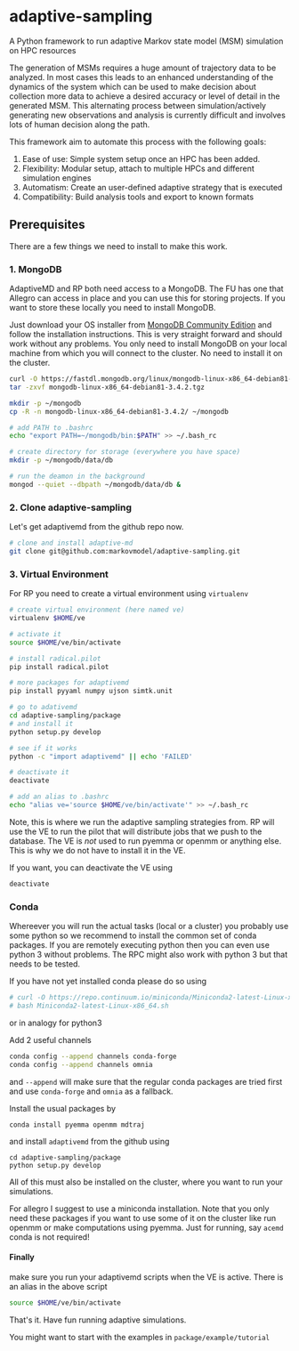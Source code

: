 # adaptive-sampling
A Python framework to run adaptive Markov state model (MSM) simulation on HPC resources

The generation of MSMs requires a huge amount of trajectory data to be analyzed. In most cases
this leads to an enhanced understanding of the dynamics of the system which can be used to
make decision about collection more data to achieve a desired accuracy or level of detail in
the generated MSM. This alternating process between simulation/actively generating new observations 
and analysis is currently difficult and involves lots of human decision along the path.

This framework aim to automate this process with the following goals:

1. Ease of use: Simple system setup once an HPC has been added.
2. Flexibility: Modular setup, attach to multiple HPCs and different simulation engines
3. Automatism: Create an user-defined adaptive strategy that is executed
4. Compatibility: Build analysis tools and export to known formats


## Prerequisites

There are a few things we need to install to make this work.

### 1. MongoDB

AdaptiveMD and RP both need access to a MongoDB. The FU has one that Allegro can access in place and you can use this for storing projects. If you want to store these locally you need to install MongoDB.

Just download your OS installer from [MongoDB Community Edition](https://www.mongodb.com/download-center#community) and follow the installation instructions. This is very straight forward and should work without any problems. You only need to install MongoDB on your local machine from which you will connect to the cluster. No need to install it on the cluster. 

```bash
curl -O https://fastdl.mongodb.org/linux/mongodb-linux-x86_64-debian81-3.4.2.tgz
tar -zxvf mongodb-linux-x86_64-debian81-3.4.2.tgz

mkdir -p ~/mongodb
cp -R -n mongodb-linux-x86_64-debian81-3.4.2/ ~/mongodb

# add PATH to .bashrc
echo "export PATH=~/mongodb/bin:$PATH" >> ~/.bash_rc

# create directory for storage (everywhere you have space)
mkdir -p ~/mongodb/data/db

# run the deamon in the background
mongod --quiet --dbpath ~/mongodb/data/db &
```

### 2. Clone adaptive-sampling

Let's get adaptivemd from the github repo now.

```bash
# clone and install adaptive-md 
git clone git@github.com:markovmodel/adaptive-sampling.git
```

### 3. Virtual Environment

For RP you need to create a virtual environment using `virtualenv` 

```bash
# create virtual environment (here named ve)
virtualenv $HOME/ve

# activate it
source $HOME/ve/bin/activate

# install radical.pilot
pip install radical.pilot

# more packages for adaptivemd
pip install pyyaml numpy ujson simtk.unit

# go to adativemd
cd adaptive-sampling/package
# and install it
python setup.py develop

# see if it works
python -c "import adaptivemd" || echo 'FAILED'

# deactivate it
deactivate

# add an alias to .bashrc
echo "alias ve='source $HOME/ve/bin/activate'" >> ~/.bash_rc

```

Note, this is where we run the adaptive sampling strategies from. RP will use the VE to run the pilot that will distribute jobs that we push to the database. The VE is _not_ used to run pyemma or openmm or anything else. This is why we do not have to install it in the VE.

If you want, you can deactivate the VE using

```bash
deactivate
```

### Conda

Whereever you will run the actual tasks (local or a cluster) you probably use some python so we recommend to install the common set of conda packages. If you are remotely executing python then you can even use python 3 without problems. The RPC might also work with python 3 but that needs to be tested. 

If you have not yet installed conda please do so using

```bash
# curl -O https://repo.continuum.io/miniconda/Miniconda2-latest-Linux-x86_64.sh
# bash Miniconda2-latest-Linux-x86_64.sh
```

or in analogy for python3

Add 2 useful channels

```bash
conda config --append channels conda-forge
conda config --append channels omnia
```

and `--append` will make sure that the regular conda packages are tried first and use `conda-forge` and `omnia` as a fallback.

Install the usual packages by

```
conda install pyemma openmm mdtraj
```

and install `adaptivemd` from the github using

```
cd adaptive-sampling/package
python setup.py develop
```

All of this must also be installed on the cluster, where you want to run your simulations.

For allegro I suggest to use a miniconda installation. Note that you only need these packages if you want to use some of it on the cluster like run openmm or make computations using pyemma. Just for running, say `acemd` conda is not required!


#### Finally

make sure you run your adaptivemd scripts when the VE is active. There is an alias in the above script

```bash
source $HOME/ve/bin/activate
```

That's it. Have fun running adaptive simulations.

You might want to start with the examples in `package/example/tutorial`